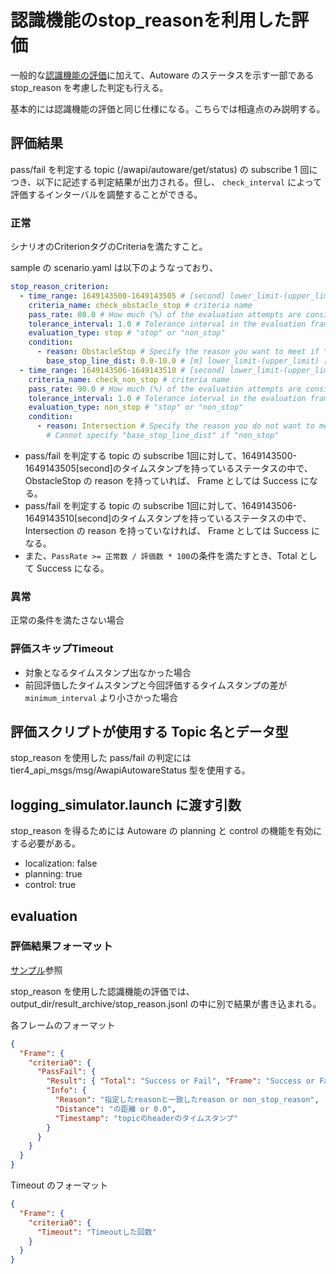 # 認識機能のstop_reasonを利用した評価

一般的な[認識機能の評価](/docs/use_case/perception.ja.md)に加えて、Autoware のステータスを示す一部である stop_reason を考慮した判定も行える。

基本的には認識機能の評価と同じ仕様になる。こちらでは相違点のみ説明する。

## 評価結果

pass/fail を判定する topic (/awapi/autoware/get/status) の subscribe 1 回につき、以下に記述する判定結果が出力される。但し、 `check_interval` によって評価するインターバルを調整することができる。

### 正常

シナリオのCriterionタグのCriteriaを満たすこと。

sample の scenario.yaml は以下のようなっており、

```yaml
stop_reason_criterion:
  - time_range: 1649143500-1649143505 # [second] lower_limit-(upper_limit) [Upper limit can be omitted. If omitted value is (2 ** 63 - 1)]
    criteria_name: check_obstacle_stop # criteria name
    pass_rate: 80.0 # How much (%) of the evaluation attempts are considered successful.
    tolerance_interval: 1.0 # Tolerance interval in the evaluation frame
    evaluation_type: stop # "stop" or "non_stop"
    condition:
      - reason: ObstacleStop # Specify the reason you want to meet if "stop"
        base_stop_line_dist: 0.0-10.0 # [m] lower_limit-(upper_limit) [Upper limit can be omitted. If omitted value is 1.7976931348623157e+308]
  - time_range: 1649143506-1649143510 # [second] lower_limit-(upper_limit) [Upper limit can be omitted. If omitted value is (2 ** 63 - 1)]
    criteria_name: check_non_stop # criteria name
    pass_rate: 90.0 # How much (%) of the evaluation attempts are considered successful.
    tolerance_interval: 1.0 # Tolerance interval in the evaluation frame
    evaluation_type: non_stop # "stop" or "non_stop"
    condition:
      - reason: Intersection # Specify the reason you do not want to meet if "non_stop"
        # Cannot specify "base_stop_line_dist" if "non_stop"
```

- pass/fail を判定する topic の subscribe 1回に対して、1649143500-1649143505[second]のタイムスタンプを持っているステータスの中で、 ObstacleStop の reason を持っていれば、 Frame としては Success になる。
- pass/fail を判定する topic の subscribe 1回に対して、1649143506-1649143510[second]のタイムスタンプを持っているステータスの中で、Intersection の reason を持っていなければ、 Frame としては Success になる。
- また、`PassRate >= 正常数 / 評価数 * 100`の条件を満たすとき、Total として Success になる。

### 異常

正常の条件を満たさない場合

### 評価スキップTimeout

- 対象となるタイムスタンプ出なかった場合
- 前回評価したタイムスタンプと今回評価するタイムスタンプの差が `minimum_interval` より小さかった場合

## 評価スクリプトが使用する Topic 名とデータ型

stop_reason を使用した pass/fail の判定には tier4_api_msgs/msg/AwapiAutowareStatus 型を使用する。

## logging_simulator.launch に渡す引数

stop_reason を得るためには Autoware の planning と control の機能を有効にする必要がある。

- localization: false
- planning: true
- control: true

## evaluation

### 評価結果フォーマット

[サンプル](https://github.com/tier4/driving_log_replayer_v2/blob/develop/sample/perception/result_stop_reason.json)参照

stop_reason を使用した認識機能の評価では、output_dir/result_archive/stop_reason.jsonl の中に別で結果が書き込まれる。

各フレームのフォーマット

```json
{
  "Frame": {
    "criteria0": {
      "PassFail": {
        "Result": { "Total": "Success or Fail", "Frame": "Success or Fail" },
        "Info": {
          "Reason": "指定したreasonと一致したreason or non_stop_reason",
          "Distance": "の距離 or 0.0",
          "Timestamp": "topicのheaderのタイムスタンプ"
        }
      }
    }
  }
}
```

Timeout のフォーマット

```json
{
  "Frame": {
    "criteria0": {
      "Timeout": "Timeoutした回数"
    }
  }
}
```
